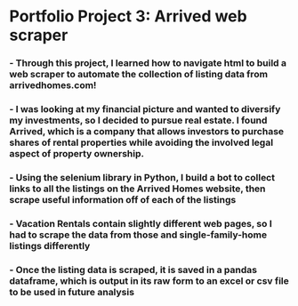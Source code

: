 # Portfolio Project 3: Arrived web scraper

### - Through this project, I learned how to navigate html to build a web scraper to automate the collection of listing data from arrivedhomes.com!
### - I was looking at my financial picture and wanted to diversify my investments, so I decided to pursue real estate. I found Arrived, which is a company that allows investors to purchase shares of rental properties while avoiding the involved legal aspect of property ownership. 
### - Using the selenium library in Python, I build a bot to collect links to all the listings on the Arrived Homes website, then scrape useful information off of each of the listings
### - Vacation Rentals contain slightly different web pages, so I had to scrape the data from those and single-family-home listings differently
### - Once the listing data is scraped, it is saved in a pandas dataframe, which is output in its raw form to an excel or csv file to be used in future analysis
